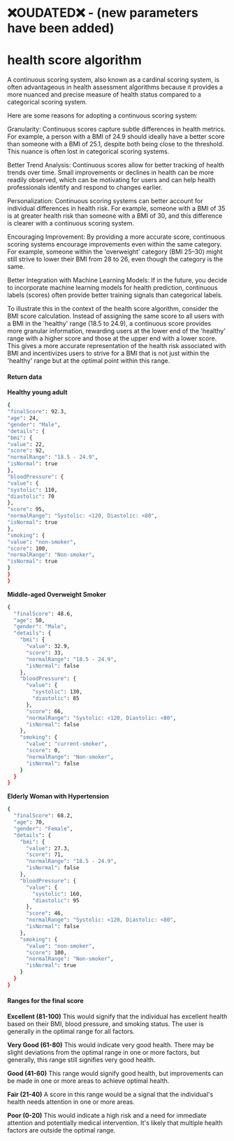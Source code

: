 # ❌OUDATED❌ - (new parameters have been added)

# health score algorithm

A continuous scoring system, also known as a cardinal scoring system, is often advantageous in health assessment algorithms because it provides a more nuanced and precise measure of health status compared to a categorical scoring system.

Here are some reasons for adopting a continuous scoring system:

Granularity: Continuous scores capture subtle differences in health metrics. For example, a person with a BMI of 24.9 should ideally have a better score than someone with a BMI of 25.1, despite both being close to the threshold. This nuance is often lost in categorical scoring systems.

Better Trend Analysis: Continuous scores allow for better tracking of health trends over time. Small improvements or declines in health can be more readily observed, which can be motivating for users and can help health professionals identify and respond to changes earlier.

Personalization: Continuous scoring systems can better account for individual differences in health risk. For example, someone with a BMI of 35 is at greater health risk than someone with a BMI of 30, and this difference is clearer with a continuous scoring system.

Encouraging Improvement: By providing a more accurate score, continuous scoring systems encourage improvements even within the same category. For example, someone within the 'overweight' category (BMI 25–30) might still strive to lower their BMI from 28 to 26, even though the category is the same.

Better Integration with Machine Learning Models: If in the future, you decide to incorporate machine learning models for health prediction, continuous labels (scores) often provide better training signals than categorical labels.

To illustrate this in the context of the health score algorithm, consider the BMI score calculation. Instead of assigning the same score to all users with a BMI in the 'healthy' range (18.5 to 24.9), a continuous score provides more granular information, rewarding users at the lower end of the 'healthy' range with a higher score and those at the upper end with a lower score. This gives a more accurate representation of the health risk associated with BMI and incentivizes users to strive for a BMI that is not just within the 'healthy' range but at the optimal point within this range.

#### Return data

**Healthy young adult**

```bash
{
"finalScore": 92.3,
"age": 24,
"gender": "Male",
"details": {
"bmi": {
"value": 22,
"score": 92,
"normalRange": "18.5 - 24.9",
"isNormal": true
},
"bloodPressure": {
"value": {
"systolic": 110,
"diastolic": 70
},
"score": 95,
"normalRange": "Systolic: <120, Diastolic: <80",
"isNormal": true
},
"smoking": {
"value": "non-smoker",
"score": 100,
"normalRange": "Non-smoker",
"isNormal": true
}
}
}
```

**Middle-aged Overweight Smoker**

```bash
{
  "finalScore": 48.6,
  "age": 50,
  "gender": "Male",
  "details": {
    "bmi": {
      "value": 32.9,
      "score": 33,
      "normalRange": "18.5 - 24.9",
      "isNormal": false
    },
    "bloodPressure": {
      "value": {
        "systolic": 130,
        "diastolic": 85
      },
      "score": 66,
      "normalRange": "Systolic: <120, Diastolic: <80",
      "isNormal": false
    },
    "smoking": {
      "value": "current-smoker",
      "score": 0,
      "normalRange": "Non-smoker",
      "isNormal": false
    }
  }
}
```

**Elderly Woman with Hypertension**

```bash
{
  "finalScore": 68.2,
  "age": 70,
  "gender": "Female",
  "details": {
    "bmi": {
      "value": 27.3,
      "score": 71,
      "normalRange": "18.5 - 24.9",
      "isNormal": false
    },
    "bloodPressure": {
      "value": {
        "systolic": 160,
        "diastolic": 95
      },
      "score": 46,
      "normalRange": "Systolic: <120, Diastolic: <80",
      "isNormal": false
    },
    "smoking": {
      "value": "non-smoker",
      "score": 100,
      "normalRange": "Non-smoker",
      "isNormal": true
    }
  }
}
```

#### Ranges for the final score

**Excellent (81-100)**
This would signify that the individual has excellent health based on their BMI, blood pressure, and smoking status. The user is generally in the optimal range for all factors.

**Very Good (61-80)**
This would indicate very good health. There may be slight deviations from the optimal range in one or more factors, but generally, this range still signifies very good health.

**Good (41-60)**
This range would signify good health, but improvements can be made in one or more areas to achieve optimal health.

**Fair (21-40)**
A score in this range would be a signal that the individual's health needs attention in one or more areas.

**Poor (0-20)**
This would indicate a high risk and a need for immediate attention and potentially medical intervention. It's likely that multiple health factors are outside the optimal range.

